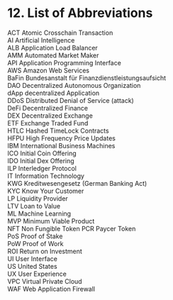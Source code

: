 # 12. List of Abbreviations

ACT   Atomic Crosschain Transaction  
AI   Artificial Intelligence  
ALB   Application Load Balancer  
AMM   Automated Market Maker  
API   Application Programming Interface  
AWS   Amazon Web Services  
BaFin   Bundesanstalt für Finanzdienstleistungsaufsicht  
DAO   Decentralized Autonomous Organization  
dApp   decentralized Application  
DDoS   Distributed Denial of Service \(attack\)  
DeFi   Decentralized Finance  
DEX   Decentralized Exchange  
ETF   Exchange Traded Fund  
HTLC   Hashed TimeLock Contracts  
HFPU   High Frequency Price Updates  
IBM   International Business Machines  
ICO   Initial Coin Offering  
IDO   Initial Dex Offering  
ILP   Interledger Protocol  
IT   Information Technology  
KWG   Kreditwesengesetz \(German Banking Act\)  
KYC   Know Your Customer  
LP   Liquidity Provider  
LTV   Loan to Value  
ML   Machine Learning  
MVP   Minimum Viable Product  
NFT   Non Fungible Token PCR Paycer Token  
PoS   Proof of Stake  
PoW   Proof of Work  
ROI   Return on Investment  
UI   User Interface  
US   United States  
UX   User Experience  
VPC   Virtual Private Cloud  
WAF   Web Application Firewall


